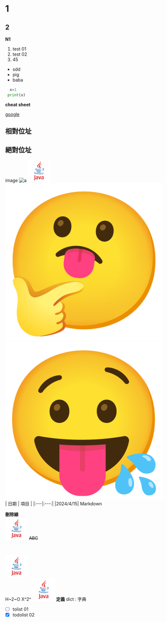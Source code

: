 # 1
## 2
**N1**
1. test 01
2. test 02
3. 45
- sdd
- pig
- baba
  

```python
  x=1
 print(x)
```

**cheat sheet**

[google](https://www.google.com.tw/?hl=zh_TW)

## 相對位址
## 絕對位址
image
 ![a](C:\Local\java.png)
 ![a](java.png)
 <br>
![alt text](image.png)
![alt text](image-1.png)
 <br>
 | 日期 | 項目 | 
 |:---|:---:|
 |2024/4/15| Markdown



 **刪除線**<br>
 ![a](java.png)
 ~~ABC~~

<br>

![a](java.png)
<br>
H~2~O
X^2^
![a](java.png)
 **定義**
dict
: 字典

- [ ] tolist 01
- [x] todolist 02
